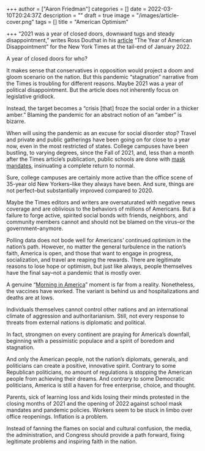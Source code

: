 +++
author = ["Aaron Friedman"]
categories = []
date = 2022-03-10T20:24:37Z
description = ""
draft = true
image = "/images/article-cover.png"
tags = []
title = "American Optimism"

+++
“2021 was a year of closed doors, downward tugs and steady disappointment,” writes Ross Douthat in his [article](https://www.nytimes.com/2022/01/26/opinion/biden-covid-american-disappointment.html) “The Year of American Disappointment” for the New York Times at the tail-end of January 2022.

A year of closed doors for who?

It makes sense that conservatives in opposition would project a doom and gloom scenario on the nation. But this pandemic “stagnation” narrative from the Times is troubling for different reasons. Maybe 2021 was a year of political disappointment. But the article does not inherently focus on legislative gridlock.

Instead, the target becomes a “crisis \[that\] froze the social order in a thicker amber.” Blaming the pandemic for an abstract notion of an “amber” is bizarre.

When will using the pandemic as an excuse for social disorder stop? Travel and private and public gatherings have been going on for close to a year now, even in the most restricted of states. College campuses have been bustling, to varying degrees, since the Fall of 2021, and, less than a month after the Times article’s publication, public schools are done with [mask mandates](https://thecornellindependent.com/blog/on-the-path-of-covid/), insinuating a complete return to normal.

Sure, college campuses are certainly more active than the office scene of 35-year old New Yorkers–like they always have been. And sure, things are not perfect–but substantially improved compared to 2020.

Maybe the Times editors and writers are oversaturated with negative news coverage and are oblivious to the behaviors of millions of Americans. But a failure to forge active, spirited social bonds with friends, neighbors, and community members cannot and should not be blamed on the virus–or the government​–anymore.

Polling data does not bode well for Americans’ continued optimism in the nation’s path. However, no matter the general turbulence in the nation’s faith, America is open, and those that want to engage in progress, socialization, and travel are reaping the rewards. There are legitimate reasons to lose hope or optimism, but just like always, people themselves have the final say–not a pandemic that is mostly over.

A genuine “[Morning in America](https://www.nytimes.com/2016/05/08/business/the-ad-that-helped-reagan-sell-good-times-to-an-uncertain-nation.html)” moment is far from a reality. Nonetheless, the vaccines have worked. The variant is behind us and hospitalizations and deaths are at lows.

Individuals themselves cannot control other nations and an international climate of aggression and authoritarianism. Still, not every response to threats from external nations is diplomatic and political.

In fact, strongmen on every continent are praying for America’s downfall, beginning with a pessimistic populace and a spirit of boredom and stagnation.

And only the American people, not the nation’s diplomats, generals, and politicians can create a positive, innovative spirit. Contrary to some Republican politicians, no amount of regulations is stopping the American people from achieving their dreams. And contrary to some Democratic politicians, America is still a haven for free enterprise, choice, and thought.

Parents, sick of learning loss and kids losing their minds protested in the closing months of 2021 and the opening of 2022 against school mask mandates and pandemic policies. Workers seem to be stuck in limbo over office reopenings. Inflation is a problem.

Instead of fanning the flames on social and cultural confusion, the media, the administration, and Congress should provide a path forward, fixing legitimate problems and inspiring faith in the nation.